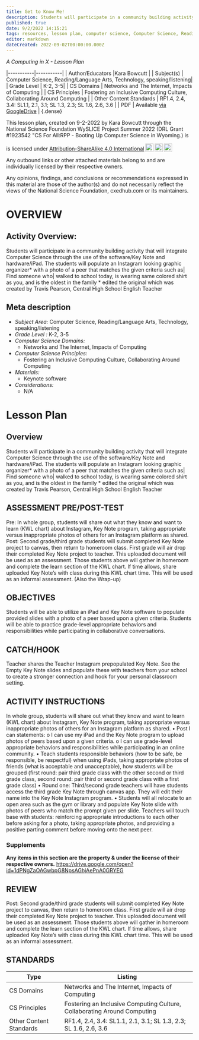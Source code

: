 ```yaml
---
title: Get to Know Me!
description: Students will participate in a community building activity that will integrate Computer Science through the use of the software/Key Note and hardware/iPad. The students will populate an Instagram looking graphic organizer* with a photo of a peer that matches the given criteria such as| Find someone who| walked to school today, is wearing same colored shirt as you, and is the oldest in the family * edited the original which was created by Travis Pearson, Central High School English Teacher
published: true
date: 9/2/2022 14:15:21
tags: resources, lesson plan, computer science, Computer Science, Reading/Language Arts, Technology, speaking/listening 
editor: markdown
dateCreated: 2022-09-02T00:00:00.000Z
---
```

*A Computing in X - Lesson Plan*

|-----------|-----------|
| Author/Educators |Kara Bowcutt |
| Subject(s) | Computer Science, Reading/Language Arts, Technology, speaking/listening|
| Grade Level | K-2, 3-5|
| CS Domains | Networks and The Internet, Impacts of Computing |
| CS Principles | Fostering an Inclusive Computing Culture, Collaborating Around Computing |
| Other Content Standards | RF1.4, 2.4, 3.4: SL1.1, 2.1, 3.1; SL 1.3, 2.3; SL 1.6, 2.6, 3.6 | 
| PDF | Available [via GoogleDrive]() |
{.dense}






This lesson plan, created on 9-2-2022 by Kara Bowcutt through the National Science Foundation WySLICE Project Summer 2022 (DRL Grant #1923542 "CS For All:RPP - Booting Up Computer Science in Wyoming.) is  <p xmlns:cc="http://creativecommons.org/ns#" >  is licensed under <a href="http://creativecommons.org/licenses/by-sa/4.0/?ref=chooser-v1" target="_blank" rel="license noopener noreferrer" style="display:inline-block;">Attribution-ShareAlike 4.0 International<img style="height:22px!important;margin-left:3px;vertical-align:text-bottom;" src="https://mirrors.creativecommons.org/presskit/icons/cc.svg?ref=chooser-v1"><img style="height:22px!important;margin-left:3px;vertical-align:text-bottom;" src="https://mirrors.creativecommons.org/presskit/icons/by.svg?ref=chooser-v1"><img style="height:22px!important;margin-left:3px;vertical-align:text-bottom;" src="https://mirrors.creativecommons.org/presskit/icons/sa.svg?ref=chooser-v1"></a></p>


Any outbound links or other attached materials belong to and are individually licensed by their respective owners. 


Any opinions, findings, and conclusions or recommendations expressed in this material are those of the author(s) and do not necessarily reflect the views of the National Science Foundation, cxedhub.com or its maintainers.


# OVERVIEW
## Activity Overview:  
Students will participate in a community building activity that will integrate Computer Science through the use of the software/Key Note and hardware/iPad. The students will populate an Instagram looking graphic organizer* with a photo of a peer that matches the given criteria such as| Find someone who| walked to school today, is wearing same colored shirt as you, and is the oldest in the family * edited the original which was created by Travis Pearson, Central High School English Teacher
## Meta description
+ *Subject Area:* Computer Science, Reading/Language Arts, Technology, speaking/listening 
+ *Grade Level :* K-2, 3-5 
+ *Computer Science Domains:*
   + Networks and The Internet, Impacts of Computing
+ *Computer Science Principles:*
   + Fostering an Inclusive Computing Culture, Collaborating Around Computing
+ *Materials:* 
   + Keynote software
+ *Considerations:*
   + N/A


# Lesson Plan
## Overview
Students will participate in a community building activity that will integrate Computer Science through the use of the software/Key Note and hardware/iPad. The students will populate an Instagram looking graphic organizer* with a photo of a peer that matches the given criteria such as| Find someone who| walked to school today, is wearing same colored shirt as you, and is the oldest in the family * edited the original which was created by Travis Pearson, Central High School English Teacher
## ASSESSMENT PRE/POST-TEST
Pre: In whole group, students will share out what they know and want to learn (KWL
chart) about Instagram, Key Note program, taking appropriate versus inappropriate
photos of others for an Instagram platform as shared. Post: Second grade/third grade
students will submit completed Key Note project to canvas, then return to homeroom
class. First grade will air drop their completed Key Note project to teacher. This
uploaded document will be used as an assessment. Those students above will gather in
homeroom and complete the learn section of the KWL chart. If time allows, share
uploaded Key Note’s with class during this KWL chart time. This will be used as an
informal assessment. (Also the Wrap-up)
## OBJECTIVES
Students will be able to utilize an iPad and Key Note software to populate provided
slides with a photo of a peer based upon a given criteria. Students will be able to
practice grade-level appropriate behaviors and responsibilities while participating in
collaborative conversations.


## CATCH/HOOK
Teacher shares the Teacher Instagram prepopulated Key Note. See the Empty Key Note
slides and populate these with teachers from your school to create a stronger
connection and hook for your personal classroom setting.


## ACTIVITY INSTRUCTIONS
In whole group, students will share out what they know and want to learn (KWL chart)
about Instagram, Key Note program, taking appropriate versus inappropriate photos of
others for an Instagram platform as shared. • Post I can statements: o I can use my
iPad and the Key Note program to upload photos of peers based upon a given criteria. o
I can use grade-level appropriate behaviors and responsibilities while participating
in an online community. • Teach students responsible behaviors (how to be safe, be
responsible, be respectful) when using iPads, taking appropriate photos of friends
(what is acceptable and unacceptable), how students will be grouped (first round: pair
third grade class with the other second or third grade class, second round: pair third
or second grade class with a first grade class) • Round one: Third/second grade
teachers will have students access the third grade Key Note through canvas app. They
will edit their name into the Key Note Instagram program. • Students will all relocate
to an open area such as the gym or library and populate Key Note slide with photos of
peers who match the prompt given per slide. Teachers will touch base with students:
reinforcing appropriate introductions to each other before asking for a photo, taking
appropriate photos, and providing a positive parting comment before moving onto the
next peer.


### Supplements
**Any items in this section are the property & under the license of their respective owners.**
https://drive.google.com/open?id=1dPNgZaOAGwbpG8NpsAGhjAePnA0GRYEG




## REVIEW
Post: Second grade/third grade students will submit completed Key Note project to
canvas, then return to homeroom class. First grade will air drop their completed Key
Note project to teacher. This uploaded document will be used as an assessment. Those
students above will gather in homeroom and complete the learn section of the KWL
chart. If time allows, share uploaded Key Note’s with class during this KWL chart
time. This will be used as an informal assessment.
## STANDARDS        
| Type | Listing | 
|-----------|-----------|
| CS Domains  | Networks and The Internet, Impacts of Computing|
| CS Principles   | Fostering an Inclusive Computing Culture, Collaborating Around Computing|
| Other Content Standards | RF1.4, 2.4, 3.4: SL1.1, 2.1, 3.1; SL 1.3, 2.3; SL 1.6, 2.6, 3.6  |